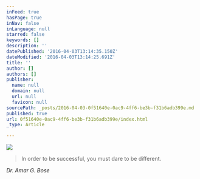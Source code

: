 ```yaml
---
inFeed: true
hasPage: true
inNav: false
inLanguage: null
starred: false
keywords: []
description: ''
datePublished: '2016-04-03T13:14:35.150Z'
dateModified: '2016-04-03T13:14:25.691Z'
title: ''
author: []
authors: []
publisher:
  name: null
  domain: null
  url: null
  favicon: null
sourcePath: _posts/2016-04-03-0f51640e-0ac9-4ff6-be3b-f31b6adb399e.md
published: true
url: 0f51640e-0ac9-4ff6-be3b-f31b6adb399e/index.html
_type: Article

---
```

![](https://the-grid-user-content.s3-us-west-2.amazonaws.com/363a4171-ff6e-4bf6-b1b6-48e04b22bfbf.png)

> In order to be successful, you must dare to be different.

_Dr. Amar G. Bose_